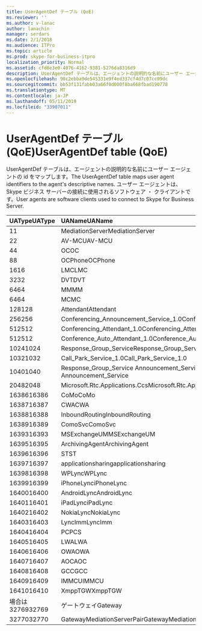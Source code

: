 ```yaml
---
title: UserAgentDef テーブル (QoE)
ms.reviewer: ''
ms.author: v-lanac
author: lanachin
manager: serdars
ms.date: 2/1/2018
ms.audience: ITPro
ms.topic: article
ms.prod: skype-for-business-itpro
localization_priority: Normal
ms.assetid: cfd8e3e0-4076-4162-9381-5276da8316d9
description: UserAgentDef テーブルは、エージェントの説明的な名前にユーザー エージェントの id をマップします。 ユーザー エージェントは、Skype ビジネス サーバーの接続に使用されるソフトウェア ・ クライアントです。
ms.openlocfilehash: 90c2ebba9de545331e9f4ed337cf4d7c07cc09dc
ms.sourcegitcommit: bb53f131fabb03a66f0d000f8ba668fbad190778
ms.translationtype: MT
ms.contentlocale: ja-JP
ms.lasthandoff: 05/11/2019
ms.locfileid: "33907011"
---
```

# <a name="useragentdef-table-qoe"></a><span data-ttu-id="3dda8-104">UserAgentDef テーブル (QoE)</span><span class="sxs-lookup"><span data-stu-id="3dda8-104">UserAgentDef table (QoE)</span></span>
 
<span data-ttu-id="3dda8-105">UserAgentDef テーブルは、エージェントの説明的な名前にユーザー エージェントの id をマップします。</span><span class="sxs-lookup"><span data-stu-id="3dda8-105">The UserAgentDef table maps user agent identifiers to the agent's descriptive names.</span></span> <span data-ttu-id="3dda8-106">ユーザー エージェントは、Skype ビジネス サーバーの接続に使用されるソフトウェア ・ クライアントです。</span><span class="sxs-lookup"><span data-stu-id="3dda8-106">User agents are software clients used to connect to Skype for Business Server.</span></span>
  
|<span data-ttu-id="3dda8-107">**UAType**</span><span class="sxs-lookup"><span data-stu-id="3dda8-107">**UAType**</span></span>|<span data-ttu-id="3dda8-108">**UAName**</span><span class="sxs-lookup"><span data-stu-id="3dda8-108">**UAName**</span></span>|<span data-ttu-id="3dda8-109">**UACategory**</span><span class="sxs-lookup"><span data-stu-id="3dda8-109">**UACategory**</span></span>|
|:-----|:-----|:-----|
|<span data-ttu-id="3dda8-110">1</span><span class="sxs-lookup"><span data-stu-id="3dda8-110">1</span></span>  <br/> |<span data-ttu-id="3dda8-111">MediationServer</span><span class="sxs-lookup"><span data-stu-id="3dda8-111">MediationServer</span></span>  <br/> |<span data-ttu-id="3dda8-112">MediationServer</span><span class="sxs-lookup"><span data-stu-id="3dda8-112">MediationServer</span></span>  <br/> |
|<span data-ttu-id="3dda8-113">2</span><span class="sxs-lookup"><span data-stu-id="3dda8-113">2</span></span>  <br/> |<span data-ttu-id="3dda8-114">AV-MCU</span><span class="sxs-lookup"><span data-stu-id="3dda8-114">AV-MCU</span></span>  <br/> |<span data-ttu-id="3dda8-115">AV-MCU</span><span class="sxs-lookup"><span data-stu-id="3dda8-115">AV-MCU</span></span>  <br/> |
|<span data-ttu-id="3dda8-116">4</span><span class="sxs-lookup"><span data-stu-id="3dda8-116">4</span></span>  <br/> |<span data-ttu-id="3dda8-117">OC</span><span class="sxs-lookup"><span data-stu-id="3dda8-117">OC</span></span>  <br/> |<span data-ttu-id="3dda8-118">OC</span><span class="sxs-lookup"><span data-stu-id="3dda8-118">OC</span></span>  <br/> |
|<span data-ttu-id="3dda8-119">8</span><span class="sxs-lookup"><span data-stu-id="3dda8-119">8</span></span>  <br/> |<span data-ttu-id="3dda8-120">OCPhone</span><span class="sxs-lookup"><span data-stu-id="3dda8-120">OCPhone</span></span>  <br/> |<span data-ttu-id="3dda8-121">OCPhone</span><span class="sxs-lookup"><span data-stu-id="3dda8-121">OCPhone</span></span>  <br/> |
|<span data-ttu-id="3dda8-122">16</span><span class="sxs-lookup"><span data-stu-id="3dda8-122">16</span></span>  <br/> |<span data-ttu-id="3dda8-123">LMC</span><span class="sxs-lookup"><span data-stu-id="3dda8-123">LMC</span></span>  <br/> |<span data-ttu-id="3dda8-124">LMC</span><span class="sxs-lookup"><span data-stu-id="3dda8-124">LMC</span></span>  <br/> |
|<span data-ttu-id="3dda8-125">32</span><span class="sxs-lookup"><span data-stu-id="3dda8-125">32</span></span>  <br/> |<span data-ttu-id="3dda8-126">DVT</span><span class="sxs-lookup"><span data-stu-id="3dda8-126">DVT</span></span>  <br/> |<span data-ttu-id="3dda8-127">DVT</span><span class="sxs-lookup"><span data-stu-id="3dda8-127">DVT</span></span>  <br/> |
|<span data-ttu-id="3dda8-128">64</span><span class="sxs-lookup"><span data-stu-id="3dda8-128">64</span></span>  <br/> |<span data-ttu-id="3dda8-129">MM</span><span class="sxs-lookup"><span data-stu-id="3dda8-129">MM</span></span>  <br/> |<span data-ttu-id="3dda8-130">MM</span><span class="sxs-lookup"><span data-stu-id="3dda8-130">MM</span></span>  <br/> |
|<span data-ttu-id="3dda8-131">64</span><span class="sxs-lookup"><span data-stu-id="3dda8-131">64</span></span>  <br/> |<span data-ttu-id="3dda8-132">MC</span><span class="sxs-lookup"><span data-stu-id="3dda8-132">MC</span></span>  <br/> |<span data-ttu-id="3dda8-133">MM</span><span class="sxs-lookup"><span data-stu-id="3dda8-133">MM</span></span>  <br/> |
|<span data-ttu-id="3dda8-134">128</span><span class="sxs-lookup"><span data-stu-id="3dda8-134">128</span></span>  <br/> |<span data-ttu-id="3dda8-135">Attendant</span><span class="sxs-lookup"><span data-stu-id="3dda8-135">Attendant</span></span>  <br/> |<span data-ttu-id="3dda8-136">Attendant</span><span class="sxs-lookup"><span data-stu-id="3dda8-136">Attendant</span></span>  <br/> |
|<span data-ttu-id="3dda8-137">256</span><span class="sxs-lookup"><span data-stu-id="3dda8-137">256</span></span>  <br/> |<span data-ttu-id="3dda8-138">Conferencing_Announcement_Service_1.0</span><span class="sxs-lookup"><span data-stu-id="3dda8-138">Conferencing_Announcement_Service_1.0</span></span>  <br/> |<span data-ttu-id="3dda8-139">CA</span><span class="sxs-lookup"><span data-stu-id="3dda8-139">CAS</span></span>  <br/> |
|<span data-ttu-id="3dda8-140">512</span><span class="sxs-lookup"><span data-stu-id="3dda8-140">512</span></span>  <br/> |<span data-ttu-id="3dda8-141">Conferencing_Attendant_1.0</span><span class="sxs-lookup"><span data-stu-id="3dda8-141">Conferencing_Attendant_1.0</span></span>  <br/> |<span data-ttu-id="3dda8-142">CAA</span><span class="sxs-lookup"><span data-stu-id="3dda8-142">CAA</span></span>  <br/> |
|<span data-ttu-id="3dda8-143">512</span><span class="sxs-lookup"><span data-stu-id="3dda8-143">512</span></span>  <br/> |<span data-ttu-id="3dda8-144">Conference_Auto_Attendant_1.0</span><span class="sxs-lookup"><span data-stu-id="3dda8-144">Conference_Auto_Attendant_1.0</span></span>  <br/> |<span data-ttu-id="3dda8-145">CAA</span><span class="sxs-lookup"><span data-stu-id="3dda8-145">CAA</span></span>  <br/> |
|<span data-ttu-id="3dda8-146">1024</span><span class="sxs-lookup"><span data-stu-id="3dda8-146">1024</span></span>  <br/> |<span data-ttu-id="3dda8-147">Response_Group_Service</span><span class="sxs-lookup"><span data-stu-id="3dda8-147">Response_Group_Service</span></span>  <br/> |<span data-ttu-id="3dda8-148">RG</span><span class="sxs-lookup"><span data-stu-id="3dda8-148">RGS</span></span>  <br/> |
|<span data-ttu-id="3dda8-149">1032</span><span class="sxs-lookup"><span data-stu-id="3dda8-149">1032</span></span>  <br/> |<span data-ttu-id="3dda8-150">Call_Park_Service_1.0</span><span class="sxs-lookup"><span data-stu-id="3dda8-150">Call_Park_Service_1.0</span></span>  <br/> |<span data-ttu-id="3dda8-151">CPS</span><span class="sxs-lookup"><span data-stu-id="3dda8-151">CPS</span></span>  <br/> |
|<span data-ttu-id="3dda8-152">1040</span><span class="sxs-lookup"><span data-stu-id="3dda8-152">1040</span></span>  <br/> |<span data-ttu-id="3dda8-153">Response_Group_Service Announcement_Service</span><span class="sxs-lookup"><span data-stu-id="3dda8-153">Response_Group_Service Announcement_Service</span></span>  <br/> |<span data-ttu-id="3dda8-154">として</span><span class="sxs-lookup"><span data-stu-id="3dda8-154">AS</span></span>  <br/> |
|<span data-ttu-id="3dda8-155">2048</span><span class="sxs-lookup"><span data-stu-id="3dda8-155">2048</span></span>  <br/> |<span data-ttu-id="3dda8-156">Microsoft.Rtc.Applications.Ccs</span><span class="sxs-lookup"><span data-stu-id="3dda8-156">Microsoft.Rtc.Applications.Ccs</span></span>  <br/> |<span data-ttu-id="3dda8-157">CCS</span><span class="sxs-lookup"><span data-stu-id="3dda8-157">CCS</span></span>  <br/> |
|<span data-ttu-id="3dda8-158">16386</span><span class="sxs-lookup"><span data-stu-id="3dda8-158">16386</span></span>  <br/> |<span data-ttu-id="3dda8-159">CoMo</span><span class="sxs-lookup"><span data-stu-id="3dda8-159">CoMo</span></span>  <br/> |<span data-ttu-id="3dda8-160">CoMo</span><span class="sxs-lookup"><span data-stu-id="3dda8-160">CoMo</span></span>  <br/> |
|<span data-ttu-id="3dda8-161">16387</span><span class="sxs-lookup"><span data-stu-id="3dda8-161">16387</span></span>  <br/> |<span data-ttu-id="3dda8-162">CWA</span><span class="sxs-lookup"><span data-stu-id="3dda8-162">CWA</span></span>  <br/> |<span data-ttu-id="3dda8-163">CWA</span><span class="sxs-lookup"><span data-stu-id="3dda8-163">CWA</span></span>  <br/> |
|<span data-ttu-id="3dda8-164">16388</span><span class="sxs-lookup"><span data-stu-id="3dda8-164">16388</span></span>  <br/> |<span data-ttu-id="3dda8-165">InboundRouting</span><span class="sxs-lookup"><span data-stu-id="3dda8-165">InboundRouting</span></span>  <br/> |<span data-ttu-id="3dda8-166">InboundRouting</span><span class="sxs-lookup"><span data-stu-id="3dda8-166">InboundRouting</span></span>  <br/> |
|<span data-ttu-id="3dda8-167">16389</span><span class="sxs-lookup"><span data-stu-id="3dda8-167">16389</span></span>  <br/> |<span data-ttu-id="3dda8-168">ComoSvc</span><span class="sxs-lookup"><span data-stu-id="3dda8-168">ComoSvc</span></span>  <br/> |<span data-ttu-id="3dda8-169">ComoSvc</span><span class="sxs-lookup"><span data-stu-id="3dda8-169">ComoSvc</span></span>  <br/> |
|<span data-ttu-id="3dda8-170">16393</span><span class="sxs-lookup"><span data-stu-id="3dda8-170">16393</span></span>  <br/> |<span data-ttu-id="3dda8-171">MSExchangeUM</span><span class="sxs-lookup"><span data-stu-id="3dda8-171">MSExchangeUM</span></span>  <br/> |<span data-ttu-id="3dda8-172">ExUM</span><span class="sxs-lookup"><span data-stu-id="3dda8-172">ExUM</span></span>  <br/> |
|<span data-ttu-id="3dda8-173">16395</span><span class="sxs-lookup"><span data-stu-id="3dda8-173">16395</span></span>  <br/> |<span data-ttu-id="3dda8-174">ArchivingAgent</span><span class="sxs-lookup"><span data-stu-id="3dda8-174">ArchivingAgent</span></span>  <br/> |<span data-ttu-id="3dda8-175">ARCHAGENT</span><span class="sxs-lookup"><span data-stu-id="3dda8-175">ARCHAGENT</span></span>  <br/> |
|<span data-ttu-id="3dda8-176">16396</span><span class="sxs-lookup"><span data-stu-id="3dda8-176">16396</span></span>  <br/> |<span data-ttu-id="3dda8-177">ST</span><span class="sxs-lookup"><span data-stu-id="3dda8-177">ST</span></span>  <br/> |<span data-ttu-id="3dda8-178">ST</span><span class="sxs-lookup"><span data-stu-id="3dda8-178">ST</span></span>  <br/> |
|<span data-ttu-id="3dda8-179">16397</span><span class="sxs-lookup"><span data-stu-id="3dda8-179">16397</span></span>  <br/> |<span data-ttu-id="3dda8-180">applicationsharing</span><span class="sxs-lookup"><span data-stu-id="3dda8-180">applicationsharing</span></span>  <br/> |<span data-ttu-id="3dda8-181">ASMCU</span><span class="sxs-lookup"><span data-stu-id="3dda8-181">ASMCU</span></span>  <br/> |
|<span data-ttu-id="3dda8-182">16398</span><span class="sxs-lookup"><span data-stu-id="3dda8-182">16398</span></span>  <br/> |<span data-ttu-id="3dda8-183">WPLync</span><span class="sxs-lookup"><span data-stu-id="3dda8-183">WPLync</span></span>  <br/> |<span data-ttu-id="3dda8-184">WPLync</span><span class="sxs-lookup"><span data-stu-id="3dda8-184">WPLync</span></span>  <br/> |
|<span data-ttu-id="3dda8-185">16399</span><span class="sxs-lookup"><span data-stu-id="3dda8-185">16399</span></span>  <br/> |<span data-ttu-id="3dda8-186">iPhoneLync</span><span class="sxs-lookup"><span data-stu-id="3dda8-186">iPhoneLync</span></span>  <br/> |<span data-ttu-id="3dda8-187">iPhoneLync</span><span class="sxs-lookup"><span data-stu-id="3dda8-187">iPhoneLync</span></span>  <br/> |
|<span data-ttu-id="3dda8-188">16400</span><span class="sxs-lookup"><span data-stu-id="3dda8-188">16400</span></span>  <br/> |<span data-ttu-id="3dda8-189">AndroidLync</span><span class="sxs-lookup"><span data-stu-id="3dda8-189">AndroidLync</span></span>  <br/> |<span data-ttu-id="3dda8-190">AndroidLync</span><span class="sxs-lookup"><span data-stu-id="3dda8-190">AndroidLync</span></span>  <br/> |
|<span data-ttu-id="3dda8-191">16401</span><span class="sxs-lookup"><span data-stu-id="3dda8-191">16401</span></span>  <br/> |<span data-ttu-id="3dda8-192">iPadLync</span><span class="sxs-lookup"><span data-stu-id="3dda8-192">iPadLync</span></span>  <br/> |<span data-ttu-id="3dda8-193">iPadLync</span><span class="sxs-lookup"><span data-stu-id="3dda8-193">iPadLync</span></span>  <br/> |
|<span data-ttu-id="3dda8-194">16402</span><span class="sxs-lookup"><span data-stu-id="3dda8-194">16402</span></span>  <br/> |<span data-ttu-id="3dda8-195">NokiaLync</span><span class="sxs-lookup"><span data-stu-id="3dda8-195">NokiaLync</span></span>  <br/> |<span data-ttu-id="3dda8-196">NokiaLync</span><span class="sxs-lookup"><span data-stu-id="3dda8-196">NokiaLync</span></span>  <br/> |
|<span data-ttu-id="3dda8-197">16403</span><span class="sxs-lookup"><span data-stu-id="3dda8-197">16403</span></span>  <br/> |<span data-ttu-id="3dda8-198">LyncImm</span><span class="sxs-lookup"><span data-stu-id="3dda8-198">LyncImm</span></span>  <br/> |<span data-ttu-id="3dda8-199">LyncImm</span><span class="sxs-lookup"><span data-stu-id="3dda8-199">LyncImm</span></span>  <br/> |
|<span data-ttu-id="3dda8-200">16404</span><span class="sxs-lookup"><span data-stu-id="3dda8-200">16404</span></span>  <br/> |<span data-ttu-id="3dda8-201">PC</span><span class="sxs-lookup"><span data-stu-id="3dda8-201">PCS</span></span>  <br/> |<span data-ttu-id="3dda8-202">PC</span><span class="sxs-lookup"><span data-stu-id="3dda8-202">PCS</span></span>  <br/> |
|<span data-ttu-id="3dda8-203">16405</span><span class="sxs-lookup"><span data-stu-id="3dda8-203">16405</span></span>  <br/> |<span data-ttu-id="3dda8-204">LWA</span><span class="sxs-lookup"><span data-stu-id="3dda8-204">LWA</span></span>  <br/> |<span data-ttu-id="3dda8-205">LWA</span><span class="sxs-lookup"><span data-stu-id="3dda8-205">LWA</span></span>  <br/> |
|<span data-ttu-id="3dda8-206">16406</span><span class="sxs-lookup"><span data-stu-id="3dda8-206">16406</span></span>  <br/> |<span data-ttu-id="3dda8-207">OWA</span><span class="sxs-lookup"><span data-stu-id="3dda8-207">OWA</span></span>  <br/> |<span data-ttu-id="3dda8-208">OWA</span><span class="sxs-lookup"><span data-stu-id="3dda8-208">OWA</span></span>  <br/> |
|<span data-ttu-id="3dda8-209">16407</span><span class="sxs-lookup"><span data-stu-id="3dda8-209">16407</span></span>  <br/> |<span data-ttu-id="3dda8-210">AOC</span><span class="sxs-lookup"><span data-stu-id="3dda8-210">AOC</span></span>  <br/> |<span data-ttu-id="3dda8-211">AOC</span><span class="sxs-lookup"><span data-stu-id="3dda8-211">AOC</span></span>  <br/> |
|<span data-ttu-id="3dda8-212">16408</span><span class="sxs-lookup"><span data-stu-id="3dda8-212">16408</span></span>  <br/> |<span data-ttu-id="3dda8-213">GCC</span><span class="sxs-lookup"><span data-stu-id="3dda8-213">GCC</span></span>  <br/> |<span data-ttu-id="3dda8-214">GCC</span><span class="sxs-lookup"><span data-stu-id="3dda8-214">GCC</span></span>  <br/> |
|<span data-ttu-id="3dda8-215">16409</span><span class="sxs-lookup"><span data-stu-id="3dda8-215">16409</span></span>  <br/> |<span data-ttu-id="3dda8-216">IMMCU</span><span class="sxs-lookup"><span data-stu-id="3dda8-216">IMMCU</span></span>  <br/> |<span data-ttu-id="3dda8-217">IMMCU</span><span class="sxs-lookup"><span data-stu-id="3dda8-217">IMMCU</span></span>  <br/> |
|<span data-ttu-id="3dda8-218">16410</span><span class="sxs-lookup"><span data-stu-id="3dda8-218">16410</span></span>  <br/> |<span data-ttu-id="3dda8-219">XmppTGW</span><span class="sxs-lookup"><span data-stu-id="3dda8-219">XmppTGW</span></span>  <br/> |<span data-ttu-id="3dda8-220">XmppGateway</span><span class="sxs-lookup"><span data-stu-id="3dda8-220">XmppGateway</span></span>  <br/> |
|<span data-ttu-id="3dda8-221">場合は 32769</span><span class="sxs-lookup"><span data-stu-id="3dda8-221">32769</span></span>  <br/> |<span data-ttu-id="3dda8-222">ゲートウェイ</span><span class="sxs-lookup"><span data-stu-id="3dda8-222">Gateway</span></span>  <br/> |<span data-ttu-id="3dda8-223">ゲートウェイ</span><span class="sxs-lookup"><span data-stu-id="3dda8-223">Gateway</span></span>  <br/> |
|<span data-ttu-id="3dda8-224">32770</span><span class="sxs-lookup"><span data-stu-id="3dda8-224">32770</span></span>  <br/> |<span data-ttu-id="3dda8-225">GatewayMediationServerPair</span><span class="sxs-lookup"><span data-stu-id="3dda8-225">GatewayMediationServerPair</span></span>  <br/> |<span data-ttu-id="3dda8-226">GatewayMediationServerPair</span><span class="sxs-lookup"><span data-stu-id="3dda8-226">GatewayMediationServerPair</span></span>  <br/> |
   

